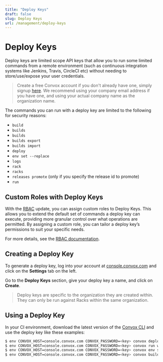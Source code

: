 ```yaml
---
title: "Deploy Keys"
draft: false
slug: Deploy Keys
url: /management/deploy-keys
---
```


# Deploy Keys

Deploy keys are limited scope API keys that allow you to run some limited commands from a remote environment (such as continuous integration systems like Jenkins, Travis, CircleCI etc) without needing to store/use/expose your user credentials.  

> Create a free Convox account if you don't already have one, simply signup [here](https://console.convox.com/signup). We recommend using your company email address if you have one, and using your actual company name as the organization name.

The commands you can run with a deploy key are limited to the following for security reasons:

* `build`
* `builds`
* `builds`
* `builds export`
* `builds import`
* `deploy`
* `env set --replace`
* `logs`
* `rack`
* `racks`
* `releases promote` (only if you specify the release id to promote)
* `run`

## Custom Roles with Deploy Keys

With the [RBAC](/management/rbac) update, you can assign custom roles to Deploy Keys. This allows you to extend the default set of commands a deploy key can execute, providing more granular control over what operations are permitted. By assigning a custom role, you can tailor a deploy key’s permissions to suit your specific needs.

For more details, see the [RBAC documentation](/management/rbac).

## Creating a Deploy Key

To generate a deploy key, log into your account at [console.convox.com](https://console.convox.com) and click on the **Settings** tab on the left.

Go to the **Deploy Keys** section, give your deploy key a name, and click on **Create**.

> Deploy keys are specific to the organization they are created within. They can only be run against Racks within the same organization.

## Using a Deploy Key

In your CI environment, download the latest version of the [Convox CLI](/getting-started/introduction#install-the-convox-cli-and-login) and use the deploy key like these examples:

```sh
$ env CONVOX_HOST=console.convox.com CONVOX_PASSWORD=<key> convox deploy
$ env CONVOX_HOST=console.convox.com CONVOX_PASSWORD=<key> convox run web bin/migrate
$ env CONVOX_HOST=console.convox.com CONVOX_PASSWORD=<key> convox env set NODE_ENV=production FOO=bar ... --replace
$ env CONVOX_HOST=console.convox.com CONVOX_PASSWORD=<key> convox builds export <build ID> -a <app1> -r <rack1> | convox builds import -a <app2> -r <rack2>
